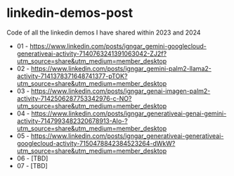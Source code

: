 # linkedin-demos-post
Code of all the linkedin demos I have shared within 2023 and 2024

- 01 - https://www.linkedin.com/posts/igngar_gemini-googlecloud-generativeai-activity-7140763241391063042-ZJ2f?utm_source=share&utm_medium=member_desktop
- 02 - https://www.linkedin.com/posts/igngar_gemini-palm2-llama2-activity-7141378371648741377-pTOK?utm_source=share&utm_medium=member_desktop
- 03 - https://www.linkedin.com/posts/igngar_genai-imagen-palm2-activity-7142506287753342976-c-NO?utm_source=share&utm_medium=member_desktop
- 04 - https://www.linkedin.com/posts/igngar_generativeai-genai-gemini-activity-7147993482320678913-AIo-?utm_source=share&utm_medium=member_desktop
- 05 - https://www.linkedin.com/posts/igngar_generativeai-generativeai-googlecloud-activity-7150478842384523264-dWkW?utm_source=share&utm_medium=member_desktop
- 06 - [TBD]
- 07 - [TBD]
